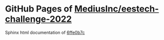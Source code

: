GitHub Pages of [MediusInc/eestech-challenge-2022](https://github.com/MediusInc/eestech-challenge-2022.git)
===
Sphinx html documentation of [6ffe0b7c](https://github.com/MediusInc/eestech-challenge-2022/tree/6ffe0b7ce5b0ea7ae94b09db737c6fb4ab395324)
